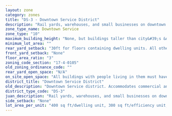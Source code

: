 ```yaml
---
layout: zone
category: zones
title: "DS-3 - Downtown Service District"
description: "Rail yards, warehouses, and small businesses on downtown's periphery."
zone_type_name: Downtown Service
zone_type: "10"
maximum_building_height: "None, but buildings taller than city&#39;s &quot;building height thresholds&quot; require Planned Development review."
minimum_lot_area: ""
rear_yard_setback: "30ft for floors containing dwelling units. All others, none."
front_yard_setback: "None"
floor_area_ratio: "3"
zoning_code_section: "17-4-0105"
old_zoning_ordinance_code: ""
rear_yard_open_space: "N/A"
on_site_open_space: "All buildings with people living in them must have at least 36 sq ft of on-site open space per dwelling unit. (See 17-4-0410-A)"
district_title: "Downtown Service District"
old_description: "Downtown Service district. Accommodates commercial and service uses that are essential for the livelihood of businesses and residents of the downtown area and surrounding neighborhoods."
district_type_code: "DS-3"
juan_description: "Rail yards, warehouses, and small businesses on downtown&#39;s periphery."
side_setback: "None"
lot_area_per_unit: "400 sq ft/dwelling unit, 300 sq ft/efficiency unit, 200 sq ft/SRO unit"
---
```

